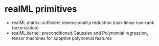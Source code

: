 # realML primitives
- realML.matrix: sufficient dimensionality reduction (non-linear low-rank factorization)
- realML.kernel: preconditioned Gaussian and Polynomial regression, tensor machines for adaptive polynomial features
